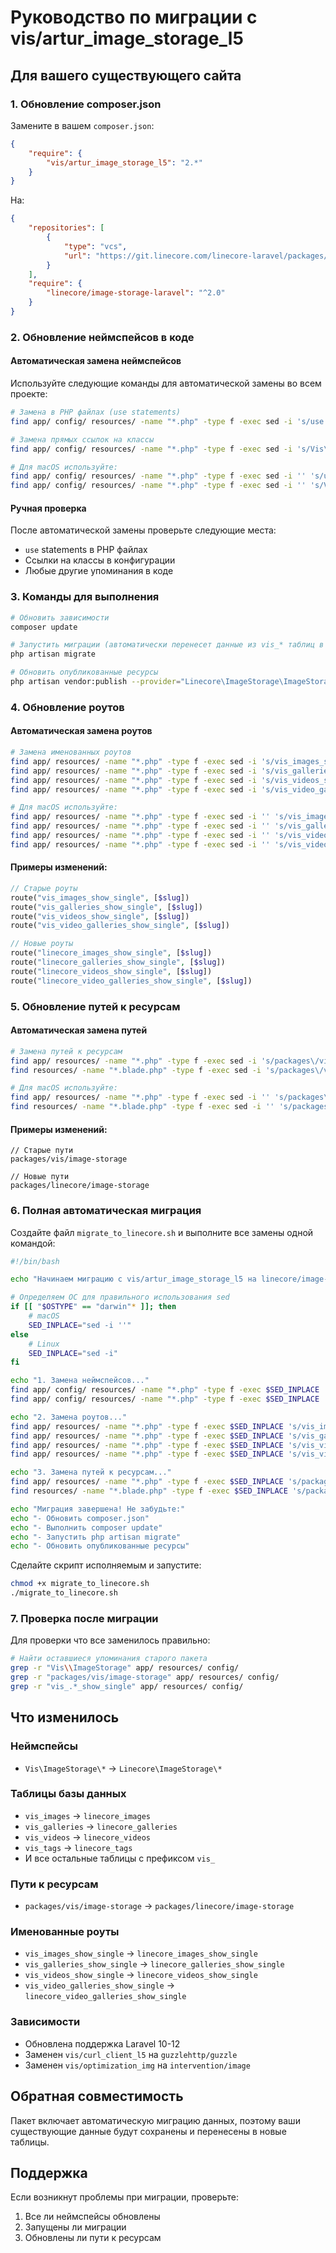 # Руководство по миграции с vis/artur_image_storage_l5

## Для вашего существующего сайта

### 1. Обновление composer.json

Замените в вашем `composer.json`:
```json
{
    "require": {
        "vis/artur_image_storage_l5": "2.*"
    }
}
```

На:
```json
{
    "repositories": [
        {
            "type": "vcs",
            "url": "https://git.linecore.com/linecore-laravel/packages/image_storage.git"
        }
    ],
    "require": {
        "linecore/image-storage-laravel": "^2.0"
    }
}
```

### 2. Обновление неймспейсов в коде

#### Автоматическая замена неймспейсов

Используйте следующие команды для автоматической замены во всем проекте:

```bash
# Замена в PHP файлах (use statements)
find app/ config/ resources/ -name "*.php" -type f -exec sed -i 's/use Vis\\ImageStorage/use Linecore\\ImageStorage/g' {} \;

# Замена прямых ссылок на классы
find app/ config/ resources/ -name "*.php" -type f -exec sed -i 's/Vis\\ImageStorage/Linecore\\ImageStorage/g' {} \;

# Для macOS используйте:
find app/ config/ resources/ -name "*.php" -type f -exec sed -i '' 's/use Vis\\ImageStorage/use Linecore\\ImageStorage/g' {} \;
find app/ config/ resources/ -name "*.php" -type f -exec sed -i '' 's/Vis\\ImageStorage/Linecore\\ImageStorage/g' {} \;
```

#### Ручная проверка

После автоматической замены проверьте следующие места:
- `use` statements в PHP файлах
- Ссылки на классы в конфигурации
- Любые другие упоминания в коде

### 3. Команды для выполнения

```bash
# Обновить зависимости
composer update

# Запустить миграции (автоматически перенесет данные из vis_* таблиц в linecore_*)
php artisan migrate

# Обновить опубликованные ресурсы
php artisan vendor:publish --provider="Linecore\ImageStorage\ImageStorageServiceProvider" --tag=public --force
```

### 4. Обновление роутов

#### Автоматическая замена роутов

```bash
# Замена именованных роутов
find app/ resources/ -name "*.php" -type f -exec sed -i 's/vis_images_show_single/linecore_images_show_single/g' {} \;
find app/ resources/ -name "*.php" -type f -exec sed -i 's/vis_galleries_show_single/linecore_galleries_show_single/g' {} \;
find app/ resources/ -name "*.php" -type f -exec sed -i 's/vis_videos_show_single/linecore_videos_show_single/g' {} \;
find app/ resources/ -name "*.php" -type f -exec sed -i 's/vis_video_galleries_show_single/linecore_video_galleries_show_single/g' {} \;

# Для macOS используйте:
find app/ resources/ -name "*.php" -type f -exec sed -i '' 's/vis_images_show_single/linecore_images_show_single/g' {} \;
find app/ resources/ -name "*.php" -type f -exec sed -i '' 's/vis_galleries_show_single/linecore_galleries_show_single/g' {} \;
find app/ resources/ -name "*.php" -type f -exec sed -i '' 's/vis_videos_show_single/linecore_videos_show_single/g' {} \;
find app/ resources/ -name "*.php" -type f -exec sed -i '' 's/vis_video_galleries_show_single/linecore_video_galleries_show_single/g' {} \;
```

#### Примеры изменений:

```php
// Старые роуты
route("vis_images_show_single", [$slug])
route("vis_galleries_show_single", [$slug])
route("vis_videos_show_single", [$slug])
route("vis_video_galleries_show_single", [$slug])

// Новые роуты
route("linecore_images_show_single", [$slug])
route("linecore_galleries_show_single", [$slug])
route("linecore_videos_show_single", [$slug])
route("linecore_video_galleries_show_single", [$slug])
```

### 5. Обновление путей к ресурсам

#### Автоматическая замена путей

```bash
# Замена путей к ресурсам
find app/ resources/ -name "*.php" -type f -exec sed -i 's/packages\/vis\/image-storage/packages\/linecore\/image-storage/g' {} \;
find resources/ -name "*.blade.php" -type f -exec sed -i 's/packages\/vis\/image-storage/packages\/linecore\/image-storage/g' {} \;

# Для macOS используйте:
find app/ resources/ -name "*.php" -type f -exec sed -i '' 's/packages\/vis\/image-storage/packages\/linecore\/image-storage/g' {} \;
find resources/ -name "*.blade.php" -type f -exec sed -i '' 's/packages\/vis\/image-storage/packages\/linecore\/image-storage/g' {} \;
```

#### Примеры изменений:

```
// Старые пути
packages/vis/image-storage

// Новые пути  
packages/linecore/image-storage
```

### 6. Полная автоматическая миграция

Создайте файл `migrate_to_linecore.sh` и выполните все замены одной командой:

```bash
#!/bin/bash

echo "Начинаем миграцию с vis/artur_image_storage_l5 на linecore/image-storage-laravel..."

# Определяем ОС для правильного использования sed
if [[ "$OSTYPE" == "darwin"* ]]; then
    # macOS
    SED_INPLACE="sed -i ''"
else
    # Linux
    SED_INPLACE="sed -i"
fi

echo "1. Замена неймспейсов..."
find app/ config/ resources/ -name "*.php" -type f -exec $SED_INPLACE 's/use Vis\\ImageStorage/use Linecore\\ImageStorage/g' {} \;
find app/ config/ resources/ -name "*.php" -type f -exec $SED_INPLACE 's/Vis\\ImageStorage/Linecore\\ImageStorage/g' {} \;

echo "2. Замена роутов..."
find app/ resources/ -name "*.php" -type f -exec $SED_INPLACE 's/vis_images_show_single/linecore_images_show_single/g' {} \;
find app/ resources/ -name "*.php" -type f -exec $SED_INPLACE 's/vis_galleries_show_single/linecore_galleries_show_single/g' {} \;
find app/ resources/ -name "*.php" -type f -exec $SED_INPLACE 's/vis_videos_show_single/linecore_videos_show_single/g' {} \;
find app/ resources/ -name "*.php" -type f -exec $SED_INPLACE 's/vis_video_galleries_show_single/linecore_video_galleries_show_single/g' {} \;

echo "3. Замена путей к ресурсам..."
find app/ resources/ -name "*.php" -type f -exec $SED_INPLACE 's/packages\/vis\/image-storage/packages\/linecore\/image-storage/g' {} \;
find resources/ -name "*.blade.php" -type f -exec $SED_INPLACE 's/packages\/vis\/image-storage/packages\/linecore\/image-storage/g' {} \;

echo "Миграция завершена! Не забудьте:"
echo "- Обновить composer.json"
echo "- Выполнить composer update"
echo "- Запустить php artisan migrate"
echo "- Обновить опубликованные ресурсы"
```

Сделайте скрипт исполняемым и запустите:
```bash
chmod +x migrate_to_linecore.sh
./migrate_to_linecore.sh
```

### 7. Проверка после миграции

Для проверки что все заменилось правильно:

```bash
# Найти оставшиеся упоминания старого пакета
grep -r "Vis\\ImageStorage" app/ resources/ config/
grep -r "packages/vis/image-storage" app/ resources/ config/
grep -r "vis_.*_show_single" app/ resources/ config/
```

## Что изменилось

### Неймспейсы
- `Vis\ImageStorage\*` → `Linecore\ImageStorage\*`

### Таблицы базы данных
- `vis_images` → `linecore_images`
- `vis_galleries` → `linecore_galleries`
- `vis_videos` → `linecore_videos`
- `vis_tags` → `linecore_tags`
- И все остальные таблицы с префиксом `vis_`

### Пути к ресурсам
- `packages/vis/image-storage` → `packages/linecore/image-storage`

### Именованные роуты
- `vis_images_show_single` → `linecore_images_show_single`
- `vis_galleries_show_single` → `linecore_galleries_show_single`
- `vis_videos_show_single` → `linecore_videos_show_single`
- `vis_video_galleries_show_single` → `linecore_video_galleries_show_single`

### Зависимости
- Обновлена поддержка Laravel 10-12
- Заменен `vis/curl_client_l5` на `guzzlehttp/guzzle`
- Заменен `vis/optimization_img` на `intervention/image`

## Обратная совместимость

Пакет включает автоматическую миграцию данных, поэтому ваши существующие данные будут сохранены и перенесены в новые таблицы.

## Поддержка

Если возникнут проблемы при миграции, проверьте:
1. Все ли неймспейсы обновлены
2. Запущены ли миграции
3. Обновлены ли пути к ресурсам